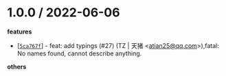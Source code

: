 
1.0.0 / 2022-06-06
==================

**features**
  * [[`5ca767f`](http://github.com/node-modules/clet/commit/5ca767fa61cf089b99a202d955d97c02ac95f189)] - feat: add typings (#27) (TZ | 天猪 <<atian25@qq.com>>),fatal: No names found, cannot describe anything.

**others**

